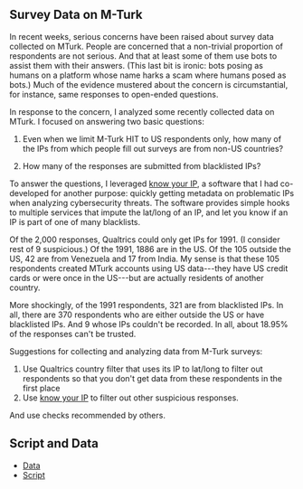 ## Survey Data on M-Turk

In recent weeks, serious concerns have been raised about survey data collected on MTurk. People are concerned that a non-trivial proportion of respondents are not serious. And that at least some of them use bots to assist them with their answers. (This last bit is ironic: bots posing as humans on a platform whose name harks a scam where humans posed as bots.) Much of the evidence mustered about the concern is circumstantial, for instance, same responses to open-ended questions.

In response to the concern, I analyzed some recently collected data on MTurk. I focused on answering two basic questions: 

1. Even when we limit M-Turk HIT to US respondents only, how many of the IPs from which people fill out surveys are from non-US countries?  

2.  How many of the responses are submitted from blacklisted IPs?

To answer the questions, I leveraged [know your IP](https://github.com/themains/know_your_ip), a software that I had co-developed for another purpose: quickly getting metadata on problematic IPs when analyzing cybersecurity threats. The software provides simple hooks to multiple services that impute the lat/long of an IP, and let you know if an IP is part of one of many blacklists.

Of the 2,000 responses, Qualtrics could only get IPs for 1991. (I consider rest of 9 suspicious.) Of the 1991, 1886 are in the US. Of the 105 outside the US, 42 are from Venezuela and 17 from India. My sense is that these 105 respondents created MTurk accounts using US data---they have US credit cards or were once in the US---but are actually residents of another country. 

More shockingly, of the 1991 respondents, 321 are from blacklisted IPs. In all, there are 370 respondents who are either outside the US or have blacklisted IPs. And 9 whose IPs couldn't be recorded. In all, about 18.95% of the responses can't be trusted.

Suggestions for collecting and analyzing data from M-Turk surveys: 

1. Use Qualtrics country filter that uses its IP to lat/long to filter out respondents so that you don't get data from these respondents in the first place
2. Use [know your IP](https://github.com/themains/know_your_ip) to filter out other suspicious responses. 

And use checks recommended by others.

## Script and Data

* [Data](data/ip_metadata.csv)
* [Script](scripts/mturk.ipynb)


